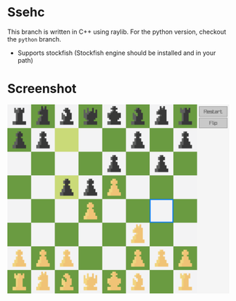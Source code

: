 # Ssehc
This branch is written in C++ using raylib. For the python version, checkout the `python` branch.

- Supports stockfish (Stockfish engine should be installed and in your path)

# Screenshot
![Screenshot](screenshot.png)
